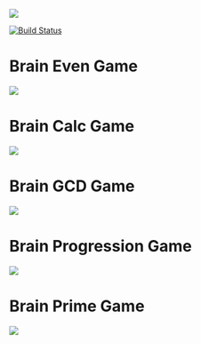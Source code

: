 <a href="https://codeclimate.com/github/codeclimate/codeclimate/maintainability"><img src="https://api.codeclimate.com/v1/badges/a99a88d28ad37a79dbf6/maintainability" /></a>

[![Build Status](https://travis-ci.com/ushankax/python-project-lvl1.svg?branch=master)](https://travis-ci.com/ushankax/python-project-lvl1)

# Brain Even Game
<a href="https://asciinema.org/a/294850" target="_blank"><img src="https://asciinema.org/a/294850.svg" /></a>

# Brain Calc Game
<a href="https://asciinema.org/a/294855" target="_blank"><img src="https://asciinema.org/a/294855.svg" /></a>

# Brain GCD Game
<a href="https://asciinema.org/a/294860" target="_blank"><img src="https://asciinema.org/a/294860.svg" /></a>

# Brain Progression Game
<a href="https://asciinema.org/a/294862" target="_blank"><img src="https://asciinema.org/a/294862.svg" /></a>

# Brain Prime Game
<a href="https://asciinema.org/a/294867" target="_blank"><img src="https://asciinema.org/a/294867.svg" /></a>
